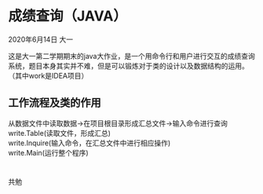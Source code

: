 # 成绩查询（JAVA）
2020年6月14日  大一

这是大一第二学期期末的java大作业，是一个用命令行和用户进行交互的成绩查询系统，题目本身其实并不难，但是可以锻炼对于类的设计以及数据结构的运用。  
（其中work是IDEA项目）

## 工作流程及类的作用
从数据文件中读取数据->在项目根目录形成汇总文件->输入命令进行查询  
write.Table(读取文件，形成汇总)  
write.Inquire(输入命令，在汇总文件中进行相应操作)  
write.Main(运行整个程序)
#
共勉
